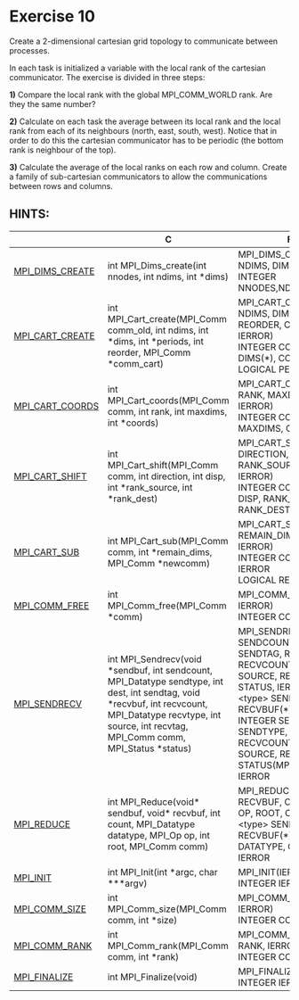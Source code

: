 # Exercise 10

Create a 2-dimensional cartesian grid topology to communicate between processes.

In each task is initialized a variable with the local rank of the cartesian communicator. The exercise is divided in three steps:

**1)** Compare the local rank with the global MPI_COMM_WORLD rank. Are they the same number?

**2)** Calculate on each task the average between its local rank and the local rank from each of its neighbours (north, east, south, west). Notice that in order to do this the cartesian communicator has to be periodic (the bottom rank is neighbour of the top).

**3)** Calculate the average of the local ranks on each row and column. Create a family of sub-cartesian communicators to allow the communications between rows and columns.

## HINTS:

|    | **C** | **FORTRAN** |
|----|-------|-------------|
| [MPI_DIMS_CREATE](https://www.open-mpi.org/doc/v3.1/man3/MPI_Dims_create.3.php) | int MPI_Dims_create(int nnodes, int ndims, int \*dims) | MPI_DIMS_CREATE(NNODES, NDIMS, DIMS, IERROR) <br> INTEGER NNODES,NDIMS,DIMS(\*),IERROR |
| [MPI_CART_CREATE](https://www.open-mpi.org/doc/v3.1/man3/MPI_Cart_create.3.php) | int MPI_Cart_create(MPI_Comm comm_old, int ndims, int \*dims, int \*periods, int reorder, MPI_Comm \*comm_cart) | MPI_CART_CREATE(COMM_OLD, NDIMS, DIMS, PERIODS, REORDER, COMM_CART, IERROR) <br> INTEGER COMM_OLD, NDIMS, DIMS(\*), COMM_CART, IERROR <br> LOGICAL PERIODS(\*), REORDER |
| [MPI_CART_COORDS](https://www.open-mpi.org/doc/v3.1/man3/MPI_Cart_coords.3.php) | int MPI_Cart_coords(MPI_Comm comm, int rank, int maxdims, int \*coords) | MPI_CART_COORDS(COMM, RANK, MAXDIMS, COORDS, IERROR) <br> INTEGER COMM, RANK, MAXDIMS, COORDS(\*), IERROR |
| [MPI_CART_SHIFT](https://www.open-mpi.org/doc/v3.1/man3/MPI_Cart_shift.3.php) | int MPI_Cart_shift(MPI_Comm comm, int direction, int disp, int \*rank_source, int \*rank_dest) | MPI_CART_SHIFT(COMM, DIRECTION, DISP, RANK_SOURCE, RANK_DEST, IERROR) <br> INTEGER COMM, DIRECTION, DISP, RANK_SOURCE, RANK_DEST, IERROR |
| [MPI_CART_SUB](https://www.open-mpi.org/doc/v3.1/man3/MPI_Cart_sub.3.php) | int MPI_Cart_sub(MPI_Comm comm, int \*remain_dims, MPI_Comm \*newcomm) | MPI_CART_SUB(COMM, REMAIN_DIMS, NEWCOMM, IERROR) <br> INTEGER COMM, NEWCOMM, IERROR <br> LOGICAL REMAIN_DIMS(\*) |
| [MPI_COMM_FREE](https://www.open-mpi.org/doc/v3.1/man3/MPI_Comm_free.3.php) | int MPI_Comm_free(MPI_Comm \*comm) | MPI_COMM_FREE(COMM, IERROR) <br> INTEGER COMM, IERROR |
| [MPI_SENDRECV](https://www.open-mpi.org/doc/v3.1/man3/MPI_Sendrecv.3.php) | int MPI_Sendrecv(void *sendbuf, int sendcount, MPI_Datatype sendtype, int dest, int sendtag, void *recvbuf, int recvcount, MPI_Datatype recvtype, int source, int recvtag, MPI_Comm comm, MPI_Status *status) | MPI_SENDRECV(SENDBUF, SENDCOUNT, SENDTYPE, DEST, SENDTAG, RECVBUF, RECVCOUNT, RECVTYPE, SOURCE, RECVTAG, COMM, STATUS, IERROR) <br> \<type\> SENDBUF(\*), RECVBUF(\*) <br> INTEGER SENDCOUNT, SENDTYPE, DEST, SENDTAG, RECVCOUNT, RECVTYPE, SOURCE, RECV TAG, COMM, STATUS(MPI_STATUS_SIZE), IERROR |
| [MPI_REDUCE](https://www.open-mpi.org/doc/v3.1/man3/MPI_Reduce.3.php) | int MPI_Reduce(void\* sendbuf, void\* recvbuf, int count, MPI_Datatype datatype, MPI_Op op, int root, MPI_Comm comm) | MPI_REDUCE(SENDBUF, RECVBUF, COUNT, DATATYPE, OP, ROOT, COMM, IERROR) <br> \<type> SENDBUF(\*), RECVBUF(\*) INTEGER COUNT, DATATYPE, OP, ROOT, COMM, IERROR |
| [MPI_INIT](https://www.open-mpi.org/doc/v3.1/man3/MPI_Init.3.php) | int MPI_Init(int \*argc, char \***argv) | MPI_INIT(IERROR) <br> INTEGER IERROR |
| [MPI_COMM_SIZE](https://www.open-mpi.org/doc/v3.1/man3/MPI_Comm_size.3.php) | int MPI_Comm_size(MPI_Comm comm, int \*size) | MPI_COMM_SIZE(COMM, SIZE, IERROR) <br> INTEGER COMM, SIZE, IERROR |
| [MPI_COMM_RANK](https://www.open-mpi.org/doc/v3.1/man3/MPI_Comm_rank.3.php) | int MPI_Comm_rank(MPI_Comm comm, int \*rank) | MPI_COMM_RANK(COMM, RANK, IERROR) <br> INTEGER COMM, RANK, IERROR |
| [MPI_FINALIZE](https://www.open-mpi.org/doc/v3.1/man3/MPI_Finalize.3.php) | int MPI_Finalize(void) | MPI_FINALIZE(IERROR) <br> INTEGER IERROR |
